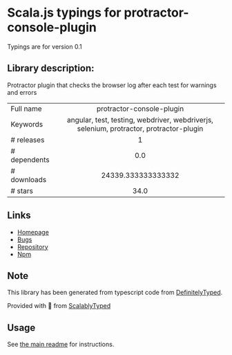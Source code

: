 
# Scala.js typings for protractor-console-plugin

Typings are for version 0.1

## Library description:
Protractor plugin that checks the browser log after each test for warnings and errors

|                    |                 |
| ------------------ | :-------------: |
| Full name          | protractor-console-plugin |
| Keywords           | angular, test, testing, webdriver, webdriverjs, selenium, protractor, protractor-plugin |
| # releases         | 1 |
| # dependents       | 0.0 |
| # downloads        | 24339.333333333332 |
| # stars            | 34.0 |

## Links
- [Homepage](https://github.com/angular/protractor-console-plugin)
- [Bugs](https://github.com/angular/protractor-console-plugin/issues)
- [Repository](https://github.com/angular/protractor-console-plugin)
- [Npm](https://www.npmjs.com/package/protractor-console-plugin)
    


## Note
This library has been generated from typescript code from [DefinitelyTyped](https://definitelytyped.org).

Provided with :purple_heart: from [ScalablyTyped](https://github.com/oyvindberg/ScalablyTyped)

## Usage
See [the main readme](../../readme.md) for instructions.


